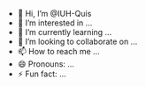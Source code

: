 - 👋 Hi, I’m @IUH-Quis
- 👀 I’m interested in ...
- 🌱 I’m currently learning ...
- 💞️ I’m looking to collaborate on ...
- 📫 How to reach me ...
- 😄 Pronouns: ...
- ⚡ Fun fact: ...

<!---
IUH-Quis/IUH-Quis is a ✨ special ✨ repository because its `README.md` (this file) appears on your GitHub profile.
You can click the Preview link to take a look at your changes.
--->
